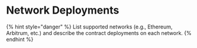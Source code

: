 # Network Deployments

{% hint style="danger" %}
List supported networks (e.g., Ethereum, Arbitrum, etc.) and describe the contract deployments on each network.
{% endhint %}
